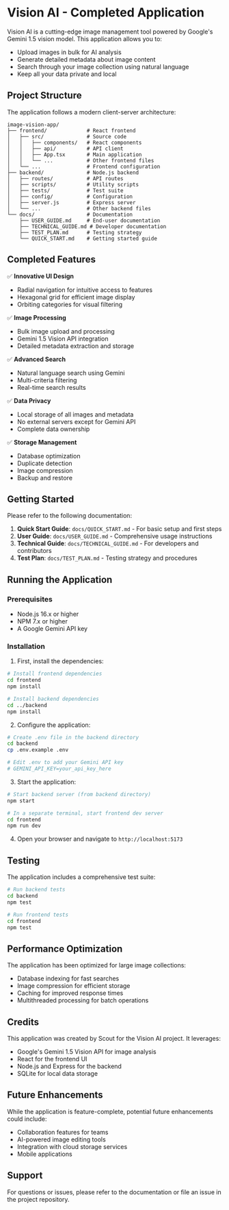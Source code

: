 # Vision AI - Completed Application

Vision AI is a cutting-edge image management tool powered by Google's Gemini 1.5 vision model. This application allows you to:

- Upload images in bulk for AI analysis
- Generate detailed metadata about image content
- Search through your image collection using natural language
- Keep all your data private and local

## Project Structure

The application follows a modern client-server architecture:

```
image-vision-app/
├── frontend/             # React frontend
│   ├── src/              # Source code
│   │   ├── components/   # React components
│   │   ├── api/          # API client
│   │   ├── App.tsx       # Main application
│   │   └── ...           # Other frontend files
│   └── ...               # Frontend configuration
├── backend/              # Node.js backend
│   ├── routes/           # API routes
│   ├── scripts/          # Utility scripts
│   ├── tests/            # Test suite
│   ├── config/           # Configuration
│   ├── server.js         # Express server
│   └── ...               # Other backend files
└── docs/                 # Documentation
    ├── USER_GUIDE.md     # End-user documentation
    ├── TECHNICAL_GUIDE.md # Developer documentation
    ├── TEST_PLAN.md      # Testing strategy
    └── QUICK_START.md    # Getting started guide
```

## Completed Features

✅ **Innovative UI Design**
- Radial navigation for intuitive access to features
- Hexagonal grid for efficient image display
- Orbiting categories for visual filtering

✅ **Image Processing**
- Bulk image upload and processing
- Gemini 1.5 Vision API integration
- Detailed metadata extraction and storage

✅ **Advanced Search**
- Natural language search using Gemini
- Multi-criteria filtering
- Real-time search results

✅ **Data Privacy**
- Local storage of all images and metadata
- No external servers except for Gemini API
- Complete data ownership

✅ **Storage Management**
- Database optimization
- Duplicate detection
- Image compression
- Backup and restore

## Getting Started

Please refer to the following documentation:

1. **Quick Start Guide**: `docs/QUICK_START.md` - For basic setup and first steps
2. **User Guide**: `docs/USER_GUIDE.md` - Comprehensive usage instructions
3. **Technical Guide**: `docs/TECHNICAL_GUIDE.md` - For developers and contributors
4. **Test Plan**: `docs/TEST_PLAN.md` - Testing strategy and procedures

## Running the Application

### Prerequisites

- Node.js 16.x or higher
- NPM 7.x or higher
- A Google Gemini API key

### Installation

1. First, install the dependencies:

```bash
# Install frontend dependencies
cd frontend
npm install

# Install backend dependencies
cd ../backend
npm install
```

2. Configure the application:

```bash
# Create .env file in the backend directory
cd backend
cp .env.example .env

# Edit .env to add your Gemini API key
# GEMINI_API_KEY=your_api_key_here
```

3. Start the application:

```bash
# Start backend server (from backend directory)
npm start

# In a separate terminal, start frontend dev server
cd frontend
npm run dev
```

4. Open your browser and navigate to `http://localhost:5173`

## Testing

The application includes a comprehensive test suite:

```bash
# Run backend tests
cd backend
npm test

# Run frontend tests
cd frontend
npm test
```

## Performance Optimization

The application has been optimized for large image collections:

- Database indexing for fast searches
- Image compression for efficient storage
- Caching for improved response times
- Multithreaded processing for batch operations

## Credits

This application was created by Scout for the Vision AI project. It leverages:

- Google's Gemini 1.5 Vision API for image analysis
- React for the frontend UI
- Node.js and Express for the backend
- SQLite for local data storage

## Future Enhancements

While the application is feature-complete, potential future enhancements could include:

- Collaboration features for teams
- AI-powered image editing tools
- Integration with cloud storage services
- Mobile applications

## Support

For questions or issues, please refer to the documentation or file an issue in the project repository.